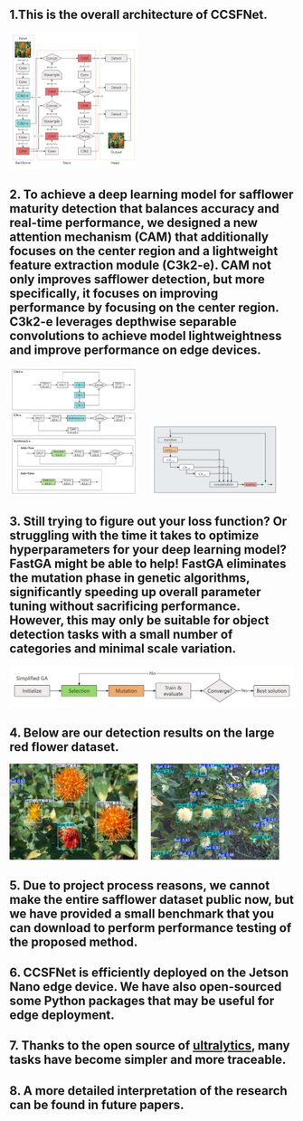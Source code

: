 ## 1.This is the overall architecture of CCSFNet.

<img src="p1.png" width="45%" style="display:inline-block;">

## 2. To achieve a deep learning model for safflower maturity detection that balances accuracy and real-time performance, we designed a new attention mechanism (CAM) that additionally focuses on the center region and a lightweight feature extraction module (C3k2-e). CAM not only improves safflower detection, but more specifically, it focuses on improving performance by focusing on the center region. C3k2-e leverages depthwise separable convolutions to achieve model lightweightness and improve performance on edge devices.

<img src="p2.png" width="45%" style="display:inline-block;"> &nbsp;&nbsp;&nbsp;&nbsp;&nbsp;<img src="p3.png" width="45%" style="display:inline-block;">

## 3. Still trying to figure out your loss function? Or struggling with the time it takes to optimize hyperparameters for your deep learning model? FastGA might be able to help! FastGA eliminates the mutation phase in genetic algorithms, significantly speeding up overall parameter tuning without sacrificing performance. However, this may only be suitable for object detection tasks with a small number of categories and minimal scale variation.

<img src="FastGA.png">

## 4. Below are our detection results on the large red flower dataset.

<img src="p5.jpg" width="45%" style="display:inline-block;"> &nbsp;&nbsp;&nbsp;&nbsp;&nbsp;<img src="p6.jpg" width="45%" style="display:inline-block;">

## 5. Due to project process reasons, we cannot make the entire safflower dataset public now, but we have provided a small benchmark that you can download to perform performance testing of the proposed method.

## 6. CCSFNet is efficiently deployed on the Jetson Nano edge device. We have also open-sourced some Python packages that may be useful for edge deployment.

## 7. Thanks to the open source of [ultralytics](https://docs.ultralytics.com/zh), many tasks have become simpler and more traceable.

## 8. A more detailed interpretation of the research can be found in future papers.
